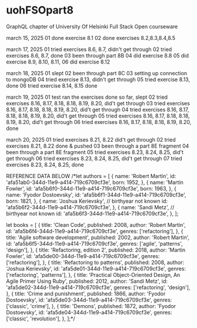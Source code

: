 # uohFSOpart8

GraphQL chapter of University Of Helsinki Full Stack Open courseware

march 15, 2025
01 done exercise 8.1
02 done exercises 8.2,8.3,8.4,8.5

march 17, 2025
01 tried exercises 8.6, 8.7, didn't get through
02 tried exercises 8.6, 8.7, done
03 been through part 8B
04 did exercise 8.8
05 did exercise 8.9, 8.10, 8.11,
06 did exercise 8.12

march 18, 2025
01 slept
02 been through part 8C
03 setting up connection to mongoDB
04 tried exercise 8.13, didn't get through
05 tried exercise 8.13, done
06 tried exercise 8.14, 8.15 done

march 19, 2025
01 test ran the exercises done so far, slept
02 tried exercises 8.16, 8.17, 8.18, 8.18, 8.19, 8.20, did't get through
03 tried exercises 8.16, 8.17, 8.18, 8.18, 8.19, 8.20, did't get through
04 tried exercises 8.16, 8.17, 8.18, 8.18, 8.19, 8.20, did't get through
05 tried exercises 8.16, 8.17, 8.18, 8.18, 8.19, 8.20, did't get through
06 tried exercises 8.16, 8.17, 8.18, 8.18, 8.19, 8.20, done

march 20, 2025
01 tried exercises 8.21, 8.22 did't get through
02 tried exercises 8.21, 8.22 done & pushed
03 been through a part 8E fragment
04 been through a part 8E fragment
05 tried exercises 8.23, 8.24, 8.25, did't get through
06 tried exercises 8.23, 8.24, 8.25, did't get through
07 tried exercises 8.23, 8.24, 8.25, done





REFERENCE DATA BELOW
/*let authors = [
  {
    name: 'Robert Martin',
    id: 'afa51ab0-344d-11e9-a414-719c6709cf3e',
    born: 1952,
  },
  {
    name: 'Martin Fowler',
    id: 'afa5b6f0-344d-11e9-a414-719c6709cf3e',
    born: 1963,
  },
  {
    name: 'Fyodor Dostoevsky',
    id: 'afa5b6f1-344d-11e9-a414-719c6709cf3e',
    born: 1821,
  },
  {
    name: 'Joshua Kerievsky', // birthyear not known
    id: 'afa5b6f2-344d-11e9-a414-719c6709cf3e',
  },
  {
    name: 'Sandi Metz', // birthyear not known
    id: 'afa5b6f3-344d-11e9-a414-719c6709cf3e',
  },
];


let books = [
  {
    title: 'Clean Code',
    published: 2008,
    author: 'Robert Martin',
    id: 'afa5b6f4-344d-11e9-a414-719c6709cf3e',
    genres: ['refactoring'],
  },
  {
    title: 'Agile software development',
    published: 2002,
    author: 'Robert Martin',
    id: 'afa5b6f5-344d-11e9-a414-719c6709cf3e',
    genres: ['agile', 'patterns', 'design'],
  },
  {
    title: 'Refactoring, edition 2',
    published: 2018,
    author: 'Martin Fowler',
    id: 'afa5de00-344d-11e9-a414-719c6709cf3e',
    genres: ['refactoring'],
  },
  {
    title: 'Refactoring to patterns',
    published: 2008,
    author: 'Joshua Kerievsky',
    id: 'afa5de01-344d-11e9-a414-719c6709cf3e',
    genres: ['refactoring', 'patterns'],
  },
  {
    title: 'Practical Object-Oriented Design, An Agile Primer Using Ruby',
    published: 2012,
    author: 'Sandi Metz',
    id: 'afa5de02-344d-11e9-a414-719c6709cf3e',
    genres: ['refactoring', 'design'],
  },
  {
    title: 'Crime and punishment',
    published: 1866,
    author: 'Fyodor Dostoevsky',
    id: 'afa5de03-344d-11e9-a414-719c6709cf3e',
    genres: ['classic', 'crime'],
  },
  {
    title: 'Demons',
    published: 1872,
    author: 'Fyodor Dostoevsky',
    id: 'afa5de04-344d-11e9-a414-719c6709cf3e',
    genres: ['classic', 'revolution'],
  },
];*/